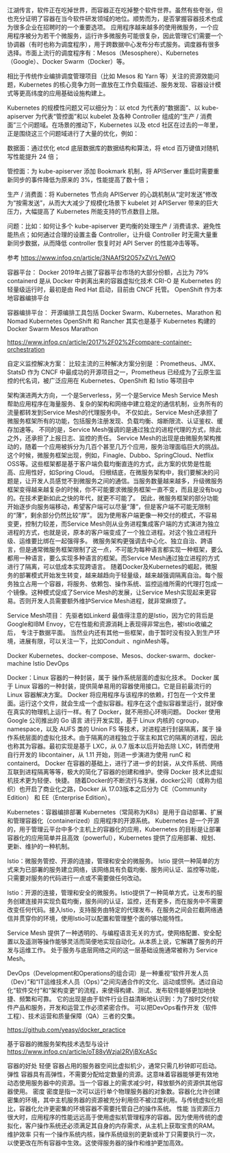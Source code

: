 江湖传言，软件正在吃掉世界，而容器正在吃掉整个软件世界。虽然有些夸张，但也充分证明了容器在当今软件研发领域的地位。顺势而为，是否掌握容器技术也成为很多企业在招聘时的一个重要选项。
应用程序越来越多的使用微服务，一个应用程序被分为若干个微服务，运行许多微服务可能很复杂，因此管理它们需要一个协调器（有时也称为调度程序），用于跨数据中心发布分布式服务。调度器有很多选择。市面上流行的调度程序有：Mesos（Mesosphere）、Kubernetes（Google）、Docker Swarm（Docker）等。

相比于传统作业编排调度管理项目（比如 Mesos 和 Yarn 等）关注的资源效能问题，Kubernetes 的核心竞争力则一直放在工作负载描述、服务发现、容器设计模式等更高纬度的应用基础设施构建上。

Kubernetes 的规模性问题又可以细分为：以 etcd 为代表的“数据面”、以 kube-apiserver 为代表“管控面”和以 kubelet 及各种 Controller 组成的“生产 / 消费面”三个问题域。在场景的推动下，Kubernetes 以及 etcd 社区在过去的一年里，正是围绕这三个问题域进行了大量的优化，例如：

数据面：通过优化 etcd 底层数据库的数据结构和算法，将 etcd 百万键值对随机写性能提升 24 倍；

管控面：为 kube-apiserver 添加 Bookmark 机制，将 APIServer 重启时需要重新同步的事件降低为原来的 3%，性能提高了数十倍；

生产 / 消费面：将 Kubernetes 节点向 APIServer 的心跳机制从“定时发送”修改为“按需发送”，从而大大减少了规模化场景下 kubelet 对 APIServer 带来的巨大压力，大幅提高了 Kubernetes 所能支持的节点数目上限。

问题：比如：如何让多个 kube-apiserver 更均衡的处理生产 / 消费请求、避免性能热点；如何通过合理的设置主备 Controller，让升级 Controller 时无需大量重新同步数据，从而降低 controller 恢复时对 API Server 的性能冲击等等。

参考
https://www.infoq.cn/article/3NAAfSt2O57xZVrL7eWO






容器平台：
Docker 2019年占据了容器平台市场的大部分份额，占比为 79%
containerd 是从 Docker 中剥离出来的容器虚拟化技术
CRI-O 是 Kubernetes 的轻量级运行时，最初是由 Red Hat 启动，目前由 CNCF 托管。
OpenShift 作为本地容器编排平台



容器编排平台：
开源编排工具包括 Docker Swarm、Kubernetes、Marathon 和 Nomad
Kubernetes
OpenShift 和 Rancher 其实也是基于 Kubernetes 构建的
Docker Swarm
Mesos
Marathon

https://www.infoq.cn/article/2017%2F02%2Fcompare-container-orchestration



自定义监控解决方案：
比较主流的三种解决方案分别是 ：Prometheus、JMX、StatsD
作为 CNCF 中最成功的开源项目之一，Prometheus 已经成为了云原生监控的代名词，被广泛应用在 Kubernetes、OpenShift 和 Istio 等项目中



架构演进两大方向，一个是Serverless，另一个是Service Mesh
Service Mesh帮助应用程序在海量服务、复杂的架构和网络中建立稳定的通信机制，业务所有的流量都转发到Service Mesh的代理服务中。 不仅如此，Service Mesh还承担了微服务框架所有的功能，包括服务注册发现、负载均衡、熔断限流、认证鉴权、缓存加速等。
不同的是，Service Mesh强调的是通过独立的进程代理的方式，除此之外，还承担了上报日志、监控的责任。
Service Mesh的出现是由微服务架构推动的，随着一个应用被拆分为几百个甚至几万个应用，服务治理面临巨大的挑战。这个时候，微服务框架出现，例如，Finagle、Dubbo、SpringCloud、Netflix OSS等。这些框架都是基于客户端负载均衡直连的方式，此方案的优势是性能高、应用性好，如Spring Cloud。
归根结底，在微服务架构中，我们要解决的问题是，让开发人员感觉不到微服务之间的通信。当服务数量越来越多，升级微服务框架变得越来越复杂的时候，你不可能要求微服务框架一直不变，而且是没有bug的。在技术更新如此之快的年代，就更不可能了。 因此，微服务框架的部分功能开始逐步向服务端移动，希望客户端可以尽量“薄”，但是客户端不可能无限制的“薄”，剩余部分仍然比较“厚”。
因为使用客户端更像一种交付的模式，不容易变更，控制力较差，而Service Mesh则从业务进程集成客户端的方式演进为独立进程的方式，也就是说，原本的客户端变成了一个独立进程。对这个独立进程升级、运维要比绑在一起强得多。
微服务架构更强调去中心化、独立自治、跨语言，但是通常微服务框架限制了这一点，不可能为每种语言都实现一种框架，要么都用一种语言，要么实现多种语言的框架。而Service Mesh通过独立进程的方式进行了隔离，可以低成本实现跨语言。 随着Docker及Kubernetes的崛起，微服务的部署模式开始发生转变，越来越趋向于轻量级，越来越强调隔离自治。每个服务独立占用一个容器，将服务、依赖包、操作系统、监控运维所需的代理打包成一个镜像。这种模式促成了Service Mesh的发展，让Service Mesh实现起来更容易。否则开发人员需要额外维护Service Mesh进程，就非常麻烦了。



Service Mesh项目：
先驱者如Linkerd
最值得注意的是Istio，因为它的背后是Google和IBM
Envoy，它在性能和资源消耗上表现得非常出色，被Istio收编之后， 专注于数据平面。
当然业内还有其他一些框架，由于暂时没有投入到生产环境，进展有限，可以关注一下，比如Conduit 、nginMesh等。




Docker
Kubernetes、docker-compose、Mesos、docker-swarm、docker-machine
Istio
DevOps




Docker：Linux 容器的一种封装，属于 操作系统层面的虚拟化技术。
Docker 属于 Linux 容器的一种封装，提供简单易用的容器使用接口。它是目前最流行的 Linux 容器解决方案。
Docker 将应用程序与该程序的依赖，打包在一个文件里面。运行这个文件，就会生成一个虚拟容器。程序在这个虚拟容器里运行，就好像在真实的物理机上运行一样。有了 Docker，就不用担心环境问题。
Docker 使用 Google 公司推出的 Go 语言 进行开发实现，基于 Linux 内核的 cgroup，namespace，以及 AUFS 类的 Union FS 等技术，对进程进行封装隔离，属于 操作系统层面的虚拟化技术。由于隔离的进程独立于宿主和其它的隔离的进程，因此也称其为容器。最初实现是基于 LXC，从 0.7 版本以后开始去除 LXC，转而使用自行开发的 libcontainer，从 1.11 开始，则进一步演进为使用 runC 和 containerd。
Docker 在容器的基础上，进行了进一步的封装，从文件系统、网络互联到进程隔离等等，极大的简化了容器的创建和维护。使得 Docker 技术比虚拟机技术更为轻便、快捷。
随着Docker的不断流行与发展，docker公司（或称为组织）也开启了商业化之路，Docker 从 17.03版本之后分为 CE（Community Edition） 和 EE（Enterprise Edition）。




Kubernetes：容器编排部署
Kubernetes（常简称为K8s）是用于自动部署、扩展和管理容器化（containerized）应用程序的开源系统。
Kubernetes 是一个开源的，用于管理云平台中多个主机上的容器化的应用，Kubernetes 的目标是让部署容器化的应用简单并且高效（powerful），Kubernetes 提供了应用部署、规划、更新、维护的一种机制。



Istio：微服务管控、开源的连接，管理和安全的微服务。
Istio 提供一种简单的方式来为已部署的服务建立网络，该网络具有负载均衡、服务间认证、监控等功能，只需要对服务的代码进行一点或不需要做任何改动。

Istio：开源的连接，管理和安全的微服务。Istio提供了一种简单方式，让发布的服务创建连接并实现负载均衡，服务间的认证，监控，还有更多，而在服务中不需要改变任何代码。接入Istio，支持服务由特定的代理发布，在服务之间会拦截网络通信并贯穿你的环境，使用Istio可以配置和管理整个面的够功能特性。

Service Mesh 提供了一种透明的、与编程语言无关的方式，使网络配置、安全配置以及遥测等操作能够灵活而简便地实现自动化。从本质上说，它解耦了服务的开发与运维工作。
处于服务与底层网络之间的这一层基础设施通常被称为 Service Mesh。



DevOps（Development和Operations的组合词）是一种重视“软件开发人员（Dev）”和“IT运维技术人员（Ops）”之间沟通合作的文化、运动或惯例。透过自动化“软件交付”和“架构变更”的流程，来使得构建、测试、发布软件能够更加地快捷、频繁和可靠。
它的出现是由于软件行业日益清晰地认识到：为了按时交付软件产品和服务，开发和运营工作必须紧密合作。
可以把DevOps看作开发（软件工程）、技术运营和质量保障（QA）三者的交集。




https://github.com/yeasy/docker_practice


基于容器的微服务架构技术选型与设计
https://www.infoq.cn/article/oT88vWzjaI2RVjBXcASc



容器的好处
轻便
容器占用的服务器空间比虚拟机少，通常只需几秒钟即可启动。
弹性
容器具有高弹性，不需要分配给定数量的资源。这意味着容器能够更有效地动态使用服务器中的资源。当一个容器上的需求减少时，释放额外的资源供其他容器使用。
密度
密度是指一次可以运行单个物理服务器的对象数。容器化允许创建密集的环境，其中主机服务器的资源被充分利用但不被过度利用。与传统虚拟化相比，容器化允许更密集的环境容器不需要托管自己的操作系统。
性能
当资源压力很大时，应用程序的性能远远高于使用虚拟机管理程序的容器。因为使用传统的虚拟化，客户操作系统还必须满足其自身的内存需求，从主机上获取宝贵的RAM。
维护效率
只有一个操作系统内核，操作系统级别的更新或补丁只需要执行一次，以使更改在所有容器中生效。这使得服务器的操作和维护更加高效。




